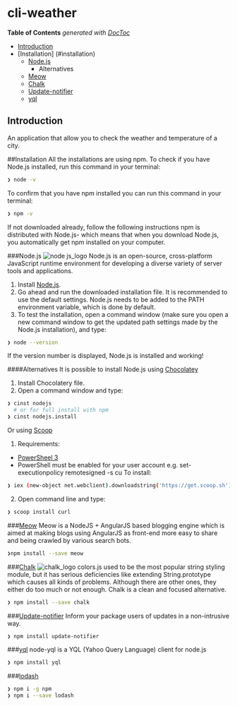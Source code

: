 # cli-weather

<!-- START doctoc generated TOC please keep comment here to allow auto update -->
<!-- DON'T EDIT THIS SECTION, INSTEAD RE-RUN doctoc TO UPDATE -->
**Table of Contents**  *generated with [DocToc](https://github.com/thlorenz/doctoc)*

- [Introduction](#introduction)
- [Installation] (#installation)
    - [Node.js](#node.js)
        - Alternatives
    - [Meow](#meow)
    - [Chalk](#chalk)
    - [Update-notifier](#update-notifier)
    - [yql](#yql)

## Introduction

An application that allow you to check the weather and temperature of a city.

##Installation
All the installations are using npm.
To check if you have Node.js installed, run this command in your terminal:
```sh
❯ node -v
```

To confirm that you have npm installed you can run this command in your terminal:
```sh
❯ npm -v
```

If not downloaded already, follow the following instructions
npm is distributed with Node.js- which means that when you download Node.js, you automatically get npm installed on your computer.

###Node.js ![node js_logo](https://cloud.githubusercontent.com/assets/22341176/23313374/b8a02dce-fabd-11e6-9d8b-92b14ff1768a.png)
Node.js is an open-source, cross-platform JavaScript runtime environment for developing a diverse variety of server tools and applications.

1. Install [Node.js](https://nodejs.org/en/).
2. Go ahead and run the downloaded installation file. It is recommended to use the default settings. Node.js needs to be added to the PATH environment variable, which is done by default.
3. To test the installation, open a command window (make sure you open a new command window to get the updated path settings made by the Node.js installation), and type:
```sh
❯ node --version
```
If the version number is displayed, Node.js is installed and working!

####Alternatives
It is possible to install Node.js using [Chocolatey](https://chocolatey.org/)
1. Install Chocolatery file.
2. Open a command window and type:
```sh
❯ cinst nodejs
  # or for full install with npm
❯ cinst nodejs.install
```
Or using [Scoop](http://scoop.sh/)
1. Requirements:
- [PowerSheel 3](https://www.microsoft.com/en-us/download/details.aspx?id=34595)
- PowerShell must be enabled for your user account e.g. set-executionpolicy remotesigned -s cu
To install:
```sh
❯ iex (new-object net.webclient).downloadstring('https://get.scoop.sh')
```
2. Open command line and type:
```sh
❯ scoop install curl
```

###[Meow](https://github.com/sumeetdas/Meow)
Meow is a NodeJS + AngularJS based blogging engine which is aimed at making blogs using AngularJS as front-end more easy to share and being crawled by various search bots.

```sh
❯npm install --save meow
```

###[Chalk](https://github.com/chalk/chalk/blob/master/readme.md) ![chalk_logo](https://cdn.rawgit.com/chalk/chalk/19935d6484811c5e468817f846b7b3d417d7bf4a/logo.svg)
colors.js used to be the most popular string styling module, but it has serious deficiencies like extending String.prototype which causes all kinds of problems. Although there are other ones, they either do too much or not enough.
Chalk is a clean and focused alternative.
```sh
❯ npm install --save chalk
```

###[Update-notifier](https://www.npmjs.com/package/update-notifier/tutorial)
Inform your package users of updates in a non-intrusive way.
```sh
❯ npm install update-notifier
```
###[yql](https://github.com/derek/node-yql)
node-yql is a YQL (Yahoo Query Language) client for node.js

```sh
❯ npm install yql
```

###[lodash](https://www.npmjs.com/package/lodash)
```sh
❯ npm i -g npm
❯ npm i --save lodash
```